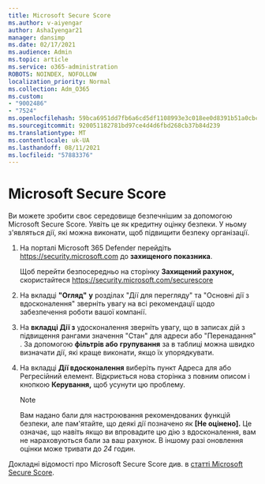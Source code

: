 ```yaml
---
title: Microsoft Secure Score
ms.author: v-aiyengar
author: AshaIyengar21
manager: dansimp
ms.date: 02/17/2021
ms.audience: Admin
ms.topic: article
ms.service: o365-administration
ROBOTS: NOINDEX, NOFOLLOW
localization_priority: Normal
ms.collection: Adm_O365
ms.custom:
- "9002486"
- "7524"
ms.openlocfilehash: 59bca6951dd7fb6a6cd5df1108993e3c018ee0d8391b51a0cbcaf3a61fc45a55
ms.sourcegitcommit: 920051182781bd97ce4d4d6fbd268cb37b84d239
ms.translationtype: MT
ms.contentlocale: uk-UA
ms.lasthandoff: 08/11/2021
ms.locfileid: "57883376"
---
```

# <a name="microsoft-secure-score"></a>Microsoft Secure Score

Ви можете зробити своє середовище безпечнішим за допомогою Microsoft Secure Score. Уявіть це як кредитну оцінку безпеки. У ньому з'являться дії, які можна виконати, щоб підвищити безпеку організації.

1. На порталі Microsoft 365 Defender перейдіть <https://security.microsoft.com> до **захищеного показника**.

   Щоб перейти безпосередньо на сторінку **Захищений рахунок,** скористайтеся <https://security.microsoft.com/securescore>

2. На вкладці **"Огляд"** **у**  розділах "Дії для перегляду" та "Основні дії з вдосконалення" зверніть увагу на всі рекомендації щодо забезпечення роботи вашої компанії.

3. На **вкладці Дії з**  удосконалення  зверніть увагу, що  в записах дій з підвищення рангами значення "Стан" для адреси або "Перенадання" .   За допомогою **фільтрів або** **групування** за в таблиці можна швидко визначати дії, які краще виконати, якщо їх упорядкувати.

4. На вкладці **Дії вдосконалення** виберіть пункт Адреса для або Регресійний елемент.   Відкриється нова сторінка з повним описом і кнопкою **Керування,** щоб усунути цю проблему.

    > [!NOTE]
    > Вам надано бали для настроювання рекомендованих функцій безпеки, але пам'ятайте, що деякі дії позначено як **[Не оцінено].** Це означає, що навіть якщо ви впровадите цю дію з вдосконалення, вам не нараховуються бали за ваш рахунок. В іншому разі оновлення оцінки може тривати до *24* годин.

Докладні відомості про Microsoft Secure Score див. в [статті Microsoft Secure Score](https://docs.microsoft.com/microsoft-365/security/defender/microsoft-secure-score).
